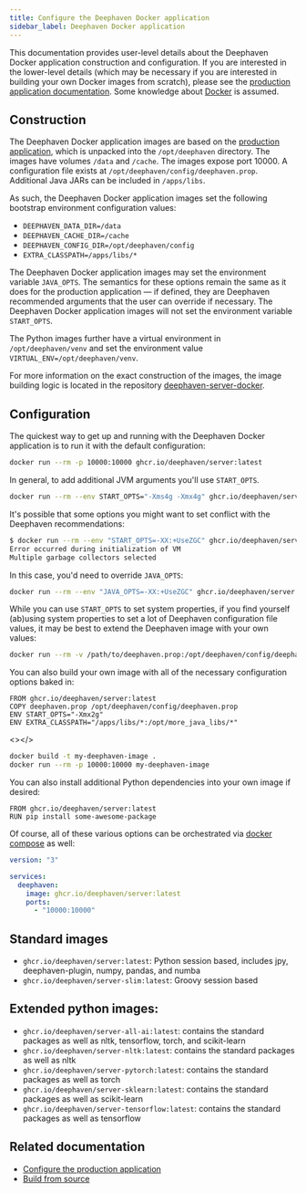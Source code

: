 ```yaml
---
title: Configure the Deephaven Docker application
sidebar_label: Deephaven Docker application
---
```


This documentation provides user-level details about the Deephaven Docker application construction and configuration. If you are interested in the lower-level details (which may be necessary if you are interested in building your own Docker images from scratch), please see the [production application documentation](./configure-production-application.md). Some knowledge about [Docker](https://docs.docker.com/) is assumed.

## Construction

The Deephaven Docker application images are based on the [production application](../../tutorials/production-application.md), which is unpacked into the `/opt/deephaven` directory. The images have volumes `/data` and `/cache`. The images expose port 10000. A configuration file exists at `/opt/deephaven/config/deephaven.prop`. Additional Java JARs can be included in `/apps/libs`.

As such, the Deephaven Docker application images set the following bootstrap environment configuration values:

- `DEEPHAVEN_DATA_DIR=/data`
- `DEEPHAVEN_CACHE_DIR=/cache`
- `DEEPHAVEN_CONFIG_DIR=/opt/deephaven/config`
- `EXTRA_CLASSPATH=/apps/libs/*`

The Deephaven Docker application images may set the environment variable `JAVA_OPTS`. The semantics for these options remain the same as it does for the production application — if defined, they are Deephaven recommended arguments that the user can override if necessary. The Deephaven Docker application images will not set the environment variable `START_OPTS`.

The Python images further have a virtual environment in `/opt/deephaven/venv` and set the environment value `VIRTUAL_ENV=/opt/deephaven/venv`.

For more information on the exact construction of the images, the image building logic is located in the repository [deephaven-server-docker](https://github.com/deephaven/deephaven-server-docker).

## Configuration

The quickest way to get up and running with the Deephaven Docker application is to run it with the default configuration:

```bash
docker run --rm -p 10000:10000 ghcr.io/deephaven/server:latest
```

In general, to add additional JVM arguments you'll use `START_OPTS`.

```bash
docker run --rm --env START_OPTS="-Xms4g -Xmx4g" ghcr.io/deephaven/server:latest
```

It's possible that some options you might want to set conflict with the Deephaven recommendations:

```bash
$ docker run --rm --env "START_OPTS=-XX:+UseZGC" ghcr.io/deephaven/server:latest
Error occurred during initialization of VM
Multiple garbage collectors selected
```

In this case, you'd need to override `JAVA_OPTS`:

```bash
docker run --rm --env "JAVA_OPTS=-XX:+UseZGC" ghcr.io/deephaven/server:latest
```

While you can use `START_OPTS` to set system properties, if you find yourself (ab)using system properties to set a lot of Deephaven configuration file values, it may be best to extend the Deephaven image with your own values:

```bash
docker run --rm -v /path/to/deephaven.prop:/opt/deephaven/config/deephaven.prop ghcr.io/deephaven/server:latest
```

You can also build your own image with all of the necessary configuration options baked in:

```docker title="Dockerfile"
FROM ghcr.io/deephaven/server:latest
COPY deephaven.prop /opt/deephaven/config/deephaven.prop
ENV START_OPTS="-Xmx2g"
ENV EXTRA_CLASSPATH="/apps/libs/*:/opt/more_java_libs/*"
```

<></>

```bash
docker build -t my-deephaven-image .
docker run --rm -p 10000:10000 my-deephaven-image
```

You can also install additional Python dependencies into your own image if desired:

```docker title="Dockerfile"
FROM ghcr.io/deephaven/server:latest
RUN pip install some-awesome-package
```

Of course, all of these various options can be orchestrated via [docker compose](https://docs.docker.com/compose/) as well:

```yaml title="docker-compose.yml"
version: "3"

services:
  deephaven:
    image: ghcr.io/deephaven/server:latest
    ports:
      - "10000:10000"
```

## Standard images

- `ghcr.io/deephaven/server:latest`: Python session based, includes jpy, deephaven-plugin, numpy, pandas, and numba
- `ghcr.io/deephaven/server-slim:latest`: Groovy session based

## Extended python images:

- `ghcr.io/deephaven/server-all-ai:latest`: contains the standard packages as well as nltk, tensorflow, torch, and scikit-learn
- `ghcr.io/deephaven/server-nltk:latest`: contains the standard packages as well as nltk
- `ghcr.io/deephaven/server-pytorch:latest`: contains the standard packages as well as torch
- `ghcr.io/deephaven/server-sklearn:latest`: contains the standard packages as well as scikit-learn
- `ghcr.io/deephaven/server-tensorflow:latest`: contains the standard packages as well as tensorflow

## Related documentation

- [Configure the production application](./configure-production-application.md)
- [Build from source](../launch-build.md)
